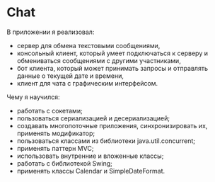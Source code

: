 # Chat

В приложении я реализовал:

- сервер для обмена текстовыми сообщениями,
- консольный клиент, который умеет подключаться к серверу и
обмениваться сообщениями с другими участниками,
- бот клиента, который может принимать запросы и отправлять данные о
текущей дате и времени,
- клиент для чата с графическим интерфейсом.


Чему я научился:
- работать с сокетами;
- пользоваться сериализацией и десериализацией;
- создавать многопоточные приложения, синхронизировать их, применять модификатор;
- пользоваться классами из библиотеки java.util.concurrent;
- применять паттерн MVC;
- использовать внутренние и вложенные классы;
- работать с библиотекой Swing;
- применять классы Calendar и SimpleDateFormat.
